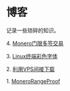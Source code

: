 # 博客

记录一些琐碎的知识。

4\. [Monero门限多签交易](/004Multisig/004Multisig.pdf)

3\. [Linux终端彩色字体](/003Linux终端彩色字体/003Linux终端彩色字体.md)

2\. [利用VPS间接下载](/002VPS间接下载/002VPS间接下载.md)

1\. [MoneroRangeProof](/001RangeProof/001RangeProof.pdf)
